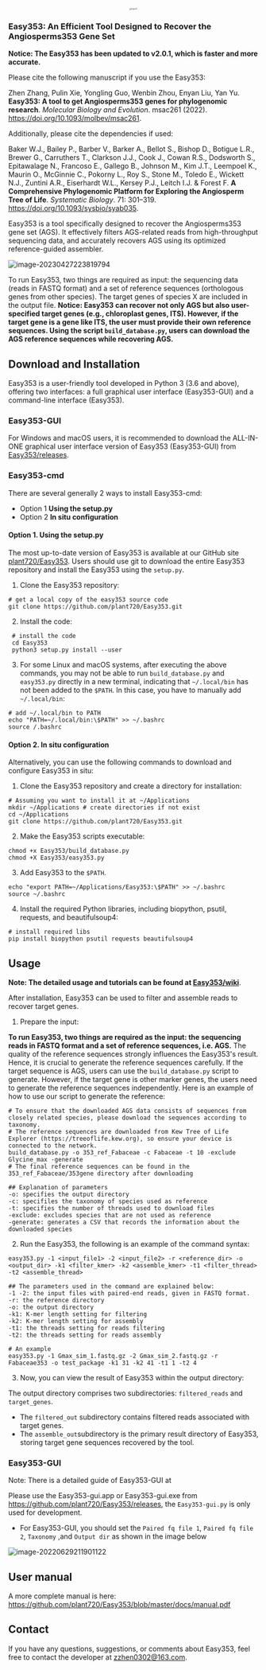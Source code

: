 <p align="center">
   <img src="https://cdn.jsdelivr.net/gh/plant720/TyporaPic/img/202304272252769.svg" alt="logo22" style="zoom:25%;" />
</p>

### Easy353: An Efficient Tool Designed to Recover the Angiosperms353 Gene Set

**Notice: The Easy353 has been updated to v2.0.1, which is faster and more accurate.**

Please cite the following manuscript if you use the Easy353:

Zhen Zhang, Pulin Xie, Yongling Guo, Wenbin Zhou, Enyan Liu, Yan Yu. **Easy353: A tool to get Angiosperms353 genes for phylogenomic research**. *Molecular Biology and Evolution*. msac261 (2022). https://doi.org/10.1093/molbev/msac261.

Additionally, please cite the dependencies if used:

Baker W.J., Bailey P., Barber V., Barker A., Bellot S., Bishop D., Botigue L.R., Brewer G., Carruthers T., Clarkson J.J., Cook J., Cowan R.S., Dodsworth S., Epitawalage N., Francoso E., Gallego B., Johnson M., Kim J.T., Leempoel K., Maurin O., McGinnie C., Pokorny L., Roy S., Stone M., Toledo E., Wickett N.J., Zuntini A.R., Eiserhardt W.L., Kersey P.J., Leitch I.J. & Forest F. **A Comprehensive Phylogenomic Platform for Exploring the Angiosperm Tree of Life**. *Systematic Biology*. 71: 301–319. https://doi.org/10.1093/sysbio/syab035.

Easy353 is a tool specifically designed to recover the Angiosperms353 gene set (AGS). It effectively filters AGS-related reads from high-throughput sequencing data, and accurately recovers AGS using its optimized reference-guided assembler. 

![image-20230427223819794](https://cdn.jsdelivr.net/gh/plant720/TyporaPic/img/202304272238784.png)

To run Easy353, two things are required as input: the sequencing data (reads in FASTQ format) and a set of reference sequences (orthologous genes from other species). The target genes of species X are included in the output file. **Notice: Easy353 can recover not only AGS but also user-specified target genes (e.g., chloroplast genes, ITS). However, if the target gene is a gene like ITS, the user must provide their own reference sequences. Using the script `build_database.py`, users can download the AGS reference sequences while recovering AGS.**

## Download and Installation

Easy353 is a user-friendly tool developed in Python 3 (3.6 and above), offering two interfaces: a full graphical user interface (Easy353-GUI) and a command-line interface (Easy353).

### Easy353-GUI

For Windows and macOS users, it is recommended to download the ALL-IN-ONE graphical user interface version of Easy353 (Easy353-GUI) from [Easy353/releases](https://github.com/plant720/Easy353/releases).

### Easy353-cmd

There are several generally 2 ways to install Easy353-cmd:

* Option 1 **Using the setup.py**
* Option 2 **In situ configuration**

#### Option 1. Using the setup.py

The most up-to-date version of Easy353 is available at our GitHub site [plant720/Easy353](https://github.com/plant720/Easy353). Users should use git to download the entire Easy353 repository and install the Easy353 using the `setup.py`. 

1. Clone the Easy353 repository:

```shell
# get a local copy of the easy353 source code
git clone https://github.com/plant720/Easy353.git
```

2. Install the code:

```shell
 # install the code 
 cd Easy353
 python3 setup.py install --user
```

3. For some Linux and macOS systems, after executing the above commands, you may not be able to run `build_database.py` and `easy353.py` directly in a new terminal, indicating that `~/.local/bin` has not been added to the `$PATH`. In this case, you have to manually add `~/.local/bin`:

```shell
# add ~/.local/bin to PATH
echo "PATH=~/.local/bin:\$PATH" >> ~/.bashrc
source /.bashrc
```

#### Option 2. In situ configuration

Alternatively, you can use the following commands to download and configure Easy353 in situ:

1. Clone the Easy353 repository and create a directory for installation:

```shell
# Assuming you want to install it at ~/Applications
mkdir ~/Applications # create directories if not exist
cd ~/Applications
git clone https://github.com/plant720/Easy353.git
```

2. Make the Easy353 scripts executable:

```shell
chmod +x Easy353/build_database.py
chmod +X Easy353/easy353.py
```

3. Add Easy353 to the `$PATH`.

```shell
echo "export PATH=~/Applications/Easy353:\$PATH" >> ~/.bashrc
source ~/.bashrc
```

4. Install the required Python libraries, including biopython, psutil, requests, and beautifulsoup4:

```shell
# install required libs
pip install biopython psutil requests beautifulsoup4
```

## Usage

**Note: The detailed usage and tutorials can be found at [Easy353/wiki](https://github.com/plant720/Easy353/wiki)**.

After installation, Easy353 can be used to filter and assemble reads to recover target genes.

1. Prepare the input:

**To run Easy353, two things are required as the input: the sequencing reads in FASTQ format and a set of reference sequences, i.e. AGS.** The quality of the reference sequences strongly influences the Easy353's result. Hence, it is crucial to generate the reference sequences carefully. If the target sequence is AGS, users can use the `build_database.py` script to generate. However, if the target gene is other marker genes, the users need to generate the reference sequences independently. Here is an example of how to use our script to generate the reference:

```shell
# To ensure that the downloaded AGS data consists of sequences from closely related species, please download the sequences according to taxonomy.
# The reference sequences are downloaded from Kew Tree of Life Explorer (https://treeoflife.kew.org), so ensure your device is connected to the network.
build_database.py -o 353_ref_Fabaceae -c Fabaceae -t 10 -exclude Glycine_max -generate 
# The final reference sequences can be found in the 353_ref_Fabaceae/353gene directory after downloading

## Explanation of parameters
-o: specifies the output directory
-c: specifiles the taxonomy of species used as reference
-t: specifies the number of threads used to download files
-exclude: excludes species that are not used as reference
-generate: generates a CSV that records the information about the downloaded species
```

2. Run the Easy353, the following is an example of the command syntax:

```shell
easy353.py -1 <input_file1> -2 <input_file2> -r <reference_dir> -o <output_dir> -k1 <filter_kmer> -k2 <assemble_kmer> -t1 <filter_thread> -t2 <assemble_thread>

## The parameters used in the command are explained below:
-1 -2: the input files with paired-end reads, given in FASTQ format. 
-r: the reference directory
-o: the output directory
-k1: K-mer length setting for filtering
-k2: K-mer length setting for assembly
-t1: the threads setting for reads filtering
-t2: the threads setting for reads assembly

# An example
easy353.py -1 Gmax_sim_1.fastq.gz -2 Gmax_sim_2.fastq.gz -r Fabaceae353 -o test_package -k1 31 -k2 41 -t1 1 -t2 4
```

3. Now, you can view the result of Easy353 within the output directory:

The output directory comprises two subdirectories: `filtered_reads` and `target_genes`.

- The `filtered_out` subdirectory contains filtered reads associated with target genes.
- The `assemble_out`subdirectory is the primary result directory of Easy353, storing target gene sequences recovered by the tool.

### Easy353-GUI

Note: There is a detailed guide of Easy353-GUI at 

Please use the Easy353-gui.app or Easy353-gui.exe from https://github.com/plant720/Easy353/releases, the `Easy353-gui.py` is only used for development.

* For Easy353-GUI, you should set the `Paired fq file 1`, `Paired fq file 2`, `Taxonomy` ,and `Output dir` as shown in the image below

![image-20220629211901122](https://cdn.jsdelivr.net/gh/plant720/TyporaPic/img/20220629211901.png)

## User manual

A more complete manual is here: https://github.com/plant720/Easy353/blob/master/docs/manual.pdf

## Contact

If you have any questions, suggestions, or comments about Easy353, feel free to contact the developer at [zzhen0302@163.com](mailto:zzhen0302@163.com).
